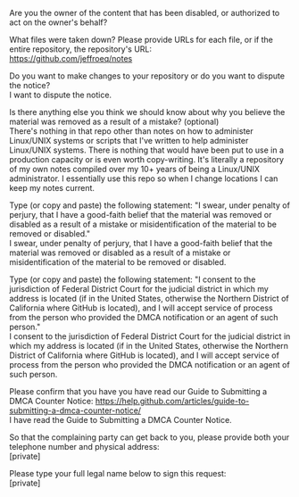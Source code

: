 Are you the owner of the content that has been disabled, or authorized to act on the owner's behalf?

What files were taken down? Please provide URLs for each file, or if the entire repository, the repository's URL:  
https://github.com/jeffroeq/notes

Do you want to make changes to your repository or do you want to dispute the notice?  
I want to dispute the notice.

Is there anything else you think we should know about why you believe the material was removed as a result of a mistake? (optional)  
There's nothing in that repo other than notes on how to administer Linux/UNIX systems or scripts that I've written to help administer Linux/UNIX systems. There is nothing that would have been put to use in a production capacity or is even worth copy-writing. It's literally a repository of my own notes compiled over my 10+ years of being a Linux/UNIX administrator. I essentially use this repo so when I change locations I can keep my notes current.

Type (or copy and paste) the following statement: "I swear, under penalty of perjury, that I have a good-faith belief that the material was removed or disabled as a result of a mistake or misidentification of the material to be removed or disabled."  
I swear, under penalty of perjury, that I have a good-faith belief that the material was removed or disabled as a result of a mistake or misidentification of the material to be removed or disabled.

Type (or copy and paste) the following statement: "I consent to the jurisdiction of Federal District Court for the judicial district in which my address is located (if in the United States, otherwise the Northern District of California where GitHub is located), and I will accept service of process from the person who provided the DMCA notification or an agent of such person."  
I consent to the jurisdiction of Federal District Court for the judicial district in which my address is located (if in the United States, otherwise the Northern District of California where GitHub is located), and I will accept service of process from the person who provided the DMCA notification or an agent of such person.

Please confirm that you have you have read our Guide to Submitting a DMCA Counter Notice: https://help.github.com/articles/guide-to-submitting-a-dmca-counter-notice/  
I have read the Guide to Submitting a DMCA Counter Notice.

So that the complaining party can get back to you, please provide both your telephone number and physical address:  
[private]

Please type your full legal name below to sign this request:  
[private]

